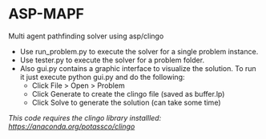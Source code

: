 # ASP-MAPF

Multi agent pathfinding solver using asp/clingo

- Use run_problem.py to execute the solver for a single problem instance.
- Use tester.py to execute the solver for a problem folder.    
- Also gui.py contains a graphic interface to visualize the solution. To run it just execute python gui.py and do the following:
  * Click File > Open > Problem
  * Click Generate to create the clingo file (saved as buffer.lp)
  * Click Solve to generate the solution (can take some time)


*This code requires the clingo library installled: https://anaconda.org/potassco/clingo*
